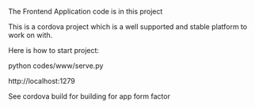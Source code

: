 The Frontend Application code is in this project

This is a cordova project which is a well supported and stable platform to work on with. 

Here is how to start project: 

python codes/www/serve.py 

http://localhost:1279


See cordova build for building for app form factor


